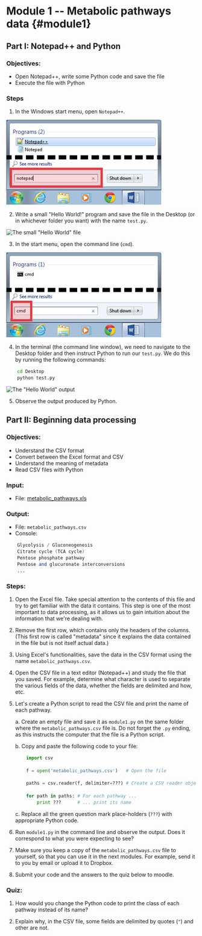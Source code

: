 # Module 1 -- Metabolic pathways data {#module1}

## Part I: Notepad++ and Python

### Objectives:

- Open Notepad++, write some Python code and save the file
- Execute the file with Python

### Steps

1. In the Windows start menu, open `Notepad++`.

![Open Notepad++](images/open-notepad.png "Open Notepad++")

2. Write a small "Hello World!" program and save the file in the Desktop (or in whichever folder you want) with the name `test.py`.

![The small \"Hello World\" file](images/hello-world.png "The small \"Hello World\" file")

3. In the start menu, open the command line (`cmd`).

![Starting the command line](images/open-cmd.png "Starting the command line")

4. In the terminal (the command line window), we need to navigate to the Desktop folder and then instruct Python to run our `test.py`.
We do this by running the following commands:
```bash
    cd Desktop
    python test.py
```
![The \"Hello World\" output](images/hello-world-run.png "The \"Hello World\" output")

5. Observe the output produced by Python.


## Part II: Beginning data processing

### Objectives:
- Understand the CSV format
- Convert between the Excel format and CSV
- Understand the meaning of metadata
- Read CSV files with Python

### Input:
- File: [metabolic_pathways.xls](files/metabolic_pathways.xls)

### Output:
- File: `metabolic_pathways.csv`
- Console:
```awk
    Glycolysis / Gluconeogenesis
    Citrate cycle (TCA cycle)
    Pentose phosphate pathway
    Pentose and glucuronate interconversions
    ...
```

### Steps:

1. Open the Excel file.
Take special attention to the contents of this file and try to get familiar with the data it contains.
This step is one of the most important to data processing, as it allows us to gain intuition about the information that we're dealing with.

2. Remove the first row, which contains only the headers of the columns.
(This first row is called "metadata" since it explains the data contained in the file but is not itself actual data.)

3. Using Excel's functionalities, save the data in the CSV format using the name `metabolic_pathways.csv`.

4. Open the CSV file in a text editor (Notepad++) and study the file that you saved.
For example, determine what character is used to separate the various fields of the data, whether the fields are delimited and how, etc.

5. Let's create a Python script to read the CSV file and print the name of each pathway.

    a. Create an empty file and save it as `module1.py` on the same folder where the `metabolic_pathways.csv` file is.
    Do not forget the `.py` ending, as this instructs the computer that the file is a Python script.
    
    b. Copy and paste the following code to your file:
    ```python
        import csv
        
        f = open('metabolic_pathways.csv')   # Open the file
        
        paths = csv.reader(f, delimiter=???) # Create a CSV reader object
        
        for path in paths: # For each pathway ...
            print ???      # ... print its name
    ```
    
    c. Replace all the green question mark place-holders (`???`) with appropriate Python code.

6. Run `module1.py` in the command line and observe the output.
Does it correspond to what you were expecting to see?

7. Make sure you keep a copy of the `metabolic_pathways.csv` file to yourself, so that you can use it in the next modules.
For example, send it to you by email or upload it to Dropbox.

8. Submit your code and the answers to the quiz below to moodle.

### Quiz:
1. How would you change the Python code to print the class of each pathway instead of its name?

2. Explain why, in the CSV file, some fields are delimited by quotes (`"`) and other are not.


